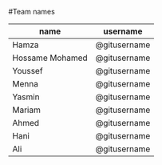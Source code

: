 #Team names

| name    |    username  |
| ------- | ------------ |
| Hamza   | @gitusername |
| Hossame Mohamed   | @gitusername |
| Youssef   | @gitusername |
| Menna   | @gitusername |
| Yasmin   | @gitusername |
| Mariam   | @gitusername |
| Ahmed   | @gitusername |
| Hani    | @gitusername |
| Ali   | @gitusername |
